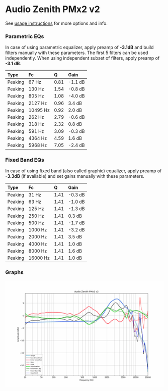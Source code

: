 # Audio Zenith PMx2 v2
See [usage instructions](https://github.com/jaakkopasanen/AutoEq#usage) for more options and info.

### Parametric EQs
In case of using parametric equalizer, apply preamp of **-3.1dB** and build filters manually
with these parameters. The first 5 filters can be used independently.
When using independent subset of filters, apply preamp of **-3.1 dB**.

| Type    | Fc       |    Q | Gain    |
|:--------|:---------|:-----|:--------|
| Peaking | 67 Hz    | 0.81 | -1.1 dB |
| Peaking | 130 Hz   | 1.54 | -0.8 dB |
| Peaking | 805 Hz   | 1.08 | -4.0 dB |
| Peaking | 2127 Hz  | 0.96 | 3.4 dB  |
| Peaking | 10495 Hz | 0.92 | 2.0 dB  |
| Peaking | 262 Hz   | 2.79 | -0.6 dB |
| Peaking | 318 Hz   | 2.32 | 0.8 dB  |
| Peaking | 591 Hz   | 3.09 | -0.3 dB |
| Peaking | 4364 Hz  | 4.59 | 1.6 dB  |
| Peaking | 5968 Hz  | 7.05 | -2.4 dB |

### Fixed Band EQs
In case of using fixed band (also called graphic) equalizer, apply preamp of **-3.3dB**
(if available) and set gains manually with these parameters.

| Type    | Fc       |    Q | Gain    |
|:--------|:---------|:-----|:--------|
| Peaking | 31 Hz    | 1.41 | -0.3 dB |
| Peaking | 63 Hz    | 1.41 | -1.0 dB |
| Peaking | 125 Hz   | 1.41 | -1.3 dB |
| Peaking | 250 Hz   | 1.41 | 0.3 dB  |
| Peaking | 500 Hz   | 1.41 | -1.7 dB |
| Peaking | 1000 Hz  | 1.41 | -3.2 dB |
| Peaking | 2000 Hz  | 1.41 | 3.5 dB  |
| Peaking | 4000 Hz  | 1.41 | 1.0 dB  |
| Peaking | 8000 Hz  | 1.41 | 1.6 dB  |
| Peaking | 16000 Hz | 1.41 | 1.0 dB  |

### Graphs
![](./Audio%20Zenith%20PMx2%20v2.png)